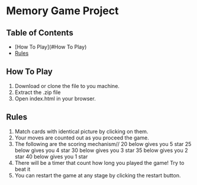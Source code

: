 # Memory Game Project

## Table of Contents

* [How To Play](#How To Play)
* [Rules](#Rules)

## How To Play

1. Download or clone the file to you machine.
2. Extract the .zip file
3. Open index.html in your browser. 

## Rules
1. Match cards with identical picture by clicking on them.
2. Your moves are counted out as you proceed the game.
3. The following are the scoring mechanism//
20 below gives you 5 star
25 below gives you 4 star
30 below gives you 3 star
35 below gives you 2 star
40 below gives you 1 star
4. There will be a timer that count how long you played the game! Try to beat it
6. You can  restart the game at any stage by clicking the restart button.